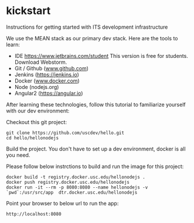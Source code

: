 # kickstart
Instructions for getting started with ITS development infrastructure

We use the MEAN stack as our primary dev stack. Here are the tools to learn:

- IDE https://www.jetbrains.com/student This version is free for students. Download Webstorm.
- Git / Github (www.github.com)
- Jenkins (https://jenkins.io)
- Docker (www.docker.com)
- Node (nodejs.org)
- Angular2 (https://angular.io)

After learning these technologies, follow this tutorial to familiarize yourself with our dev environment:

Checkout this git project:

````
git clone https://github.com/uscdev/hello.git
cd hello/hellonodejs
````

Build the project. You don't have to set up a dev environment, docker is all you need.
 
Please follow below instrctions to build and run the image for this project:
````
docker build -t registry.docker.usc.edu/hellonodejs .
docker push registry.docker.usc.edu/hellonodejs
docker run -it --rm -p 8080:8080 --name hellonodejs -v `pwd`:/usr/src/app  dtr.docker.usc.edu/hellonodejs

````
                                
 
Point your browser to below url to run the app:
````
http://localhost:8080
````
